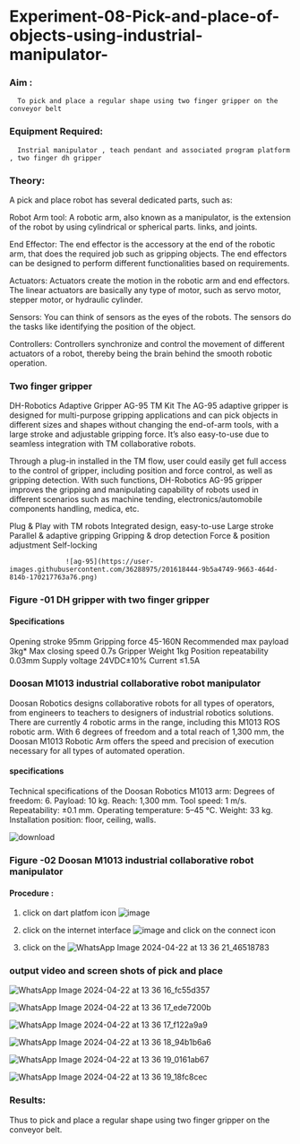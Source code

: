 # Experiment-08-Pick-and-place-of-objects-using-industrial-manipulator-

### Aim :
      To pick and place a regular shape using two finger gripper on the conveyor belt 
### Equipment Required: 
      Instrial manipulator , teach pendant and associated program platform , two finger dh gripper 
      
### Theory: 

A pick and place robot has several dedicated parts, such as:

Robot Arm tool: A robotic arm, also known as a manipulator, is the extension of the robot by using cylindrical or spherical parts. links, and joints.

End Effector: The end effector is the accessory at the end of the robotic arm, that does the required job such as gripping objects. The end effectors can be designed to perform different functionalities based on requirements.

Actuators: Actuators create the motion in the robotic arm and end effectors. The linear actuators are basically any type of motor, such as servo motor, stepper motor, or hydraulic cylinder.

Sensors: You can think of sensors as the eyes of the robots. The sensors do the tasks like identifying the position of the object.

Controllers: Controllers synchronize and control the movement of different actuators of a robot, thereby being the brain behind the smooth robotic operation.


### Two finger gripper 

DH-Robotics
Adaptive Gripper AG-95 TM Kit
The AG-95 adaptive gripper is designed for multi-purpose gripping applications and can pick objects in different sizes and shapes without changing the end-of-arm tools, with a large stroke and adjustable gripping force. It’s also easy-to-use due to seamless integration with TM collaborative robots.

Through a plug-in installed in the TM flow, user could easily get full access to the control of gripper, including position and force control, as well as gripping detection. With such functions, DH-Robotics AG-95 gripper improves the gripping and manipulating capability of robots used in different scenarios such as machine tending, electronics/automobile components handling, medica, etc.

Plug & Play with TM robots
Integrated design, easy-to-use
Large stroke
Parallel & adaptive gripping
Gripping & drop detection
Force & position adjustment
Self-locking

                  ![ag-95](https://user-images.githubusercontent.com/36288975/201618444-9b5a4749-9663-464d-814b-170217763a76.png)
### Figure -01 DH gripper with two finger gripper 

#### Specifications

Opening stroke	95mm
Gripping force 	45-160N
Recommended max payload	3kg*
Max closing speed	0.7s
Gripper Weight	1kg
Position repeatability	0.03mm
Supply voltage	24VDC±10%
Current	≤1.5A



### Doosan M1013 industrial collaborative robot manipulator 
Doosan Robotics designs collaborative robots for all types of operators, from engineers to teachers to designers of industrial robotics solutions. There are currently 4 robotic arms in the range, including this M1013 ROS robotic arm. With 6 degrees of freedom and a total reach of 1,300 mm, the Doosan M1013 Robotic Arm offers the speed and precision of execution necessary for all types of automated operation.

#### specifications 
Technical specifications of the Doosan Robotics M1013 arm:
Degrees of freedom: 6.
Payload: 10 kg.
Reach: 1,300 mm.
Tool speed: 1 m/s.
Repeatability: ±0.1 mm.
Operating temperature: 5–45 °C.
Weight: 33 kg.
Installation position: floor, ceiling, walls.



![download](https://user-images.githubusercontent.com/36288975/201624230-89cc83ff-cecd-49ea-84c6-c67066e9d157.jpg)

### Figure -02 Doosan M1013 industrial collaborative robot manipulator 

#### Procedure : 

1. click on dart platfom icon ![image](https://user-images.githubusercontent.com/36288975/201621038-f1248586-5c20-40fd-8a74-68c7d8b44939.png)
2. click on the internet interface 
![image](https://user-images.githubusercontent.com/36288975/201621235-3b8b46a9-3c19-4207-9ea2-6a7954eb6135.png)
and click on the connect icon 

3. click on the 
![WhatsApp Image 2024-04-22 at 13 36 21_46518783](https://github.com/SamyukthaSreenivasan/Experiment-08-Pick-and-place-of-objects-using-industrial-manipulator-/assets/119475703/bea5b1ed-1eb0-4538-af25-74d325c1ca5f)

### output video and screen shots of pick and place 
![WhatsApp Image 2024-04-22 at 13 36 16_fc55d357](https://github.com/SamyukthaSreenivasan/Experiment-08-Pick-and-place-of-objects-using-industrial-manipulator-/assets/119475703/b99217ab-940f-4335-9b2c-5f0f21996550)

![WhatsApp Image 2024-04-22 at 13 36 17_ede7200b](https://github.com/SamyukthaSreenivasan/Experiment-08-Pick-and-place-of-objects-using-industrial-manipulator-/assets/119475703/f79eb5a0-3531-4c4b-ba98-11d699c172ed)

![WhatsApp Image 2024-04-22 at 13 36 17_f122a9a9](https://github.com/SamyukthaSreenivasan/Experiment-08-Pick-and-place-of-objects-using-industrial-manipulator-/assets/119475703/951b8981-e7a9-426c-b660-805772af531a)

![WhatsApp Image 2024-04-22 at 13 36 18_94b1b6a6](https://github.com/SamyukthaSreenivasan/Experiment-08-Pick-and-place-of-objects-using-industrial-manipulator-/assets/119475703/f35afc9b-c647-4997-9339-881d5eb42b43)

![WhatsApp Image 2024-04-22 at 13 36 19_0161ab67](https://github.com/SamyukthaSreenivasan/Experiment-08-Pick-and-place-of-objects-using-industrial-manipulator-/assets/119475703/073df862-9208-4fe9-86df-8fe8598ccdc9)

![WhatsApp Image 2024-04-22 at 13 36 19_18fc8cec](https://github.com/SamyukthaSreenivasan/Experiment-08-Pick-and-place-of-objects-using-industrial-manipulator-/assets/119475703/606f20ce-8233-4fbb-a7cb-c269eac75152)

### Results: 
Thus to pick and place a regular shape using two finger gripper on the conveyor belt.
